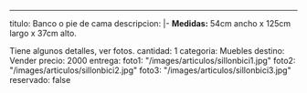 ---
titulo: Banco o pie de cama
descripcion: |-
  **Medidas:** 54cm ancho x 125cm largo x 37cm alto.

  Tiene algunos detalles, ver fotos.
cantidad: 1
categoria: Muebles
destino: Vender
precio: 2000
entrega: 
foto1: "/images/articulos/sillonbici1.jpg"
foto2: "/images/articulos/sillonbici2.jpg"
foto3: "/images/articulos/sillonbici3.jpg"
reservado: false

